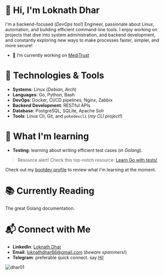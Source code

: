 # 👋 Hi, I'm Loknath Dhar

I'm a backend-focused (*DevOps too!*) Engineer, passionate about Linux, automation, and building efficient command-line tools. I enjoy working on projects that dive into system administration, and backend development, and constantly exploring new ways to make processes faster, simpler, and more secure! 

- 🔭 I’m currently working on [MediTrust](https://github.com/Dhar01/MediTrust)

# 🔧 Technologies & Tools

- **Systems**: Linux (*Debian, Arch*)
- **Languages**: Go, Python, Bash
- **DevOps**: Docker, CI/CD pipelines, Nginx, Zabbix
- **Backend Development**: RESTful APIs
- **Database**: PostgreSQL, SQLite, Apache Solr
- **Tools**: Linux Cli, Git, and `pokedexcli` (*my CLI project!*)

# 🌱 What I'm learning

- **Testing**: learning about writing efficient test cases (*in Golang*).

> Resource alert! Check this top-notch resource: [Learn Go with tests!](https://quii.gitbook.io/learn-go-with-tests)

Check out my [bootdev profile](https://www.boot.dev/u/dhar01) to review what I'm learning at the moment.

# 📚 Currently Reading

The great Golang documentation.

# 📬 Connect with Me

- **LinkedIn**: [Loknath Dhar](https://www.linkedin.com/in/dhar01/)
- **Email**: [loknathdhar66@gmail.com](mailto:loknathdhar66@gmail.com) (*beware spammers!*)
- **Telegram**: preferable quick connect. say [Hi!](https://t.me/Dhar01)


<p><img align="left" src="https://github-readme-streak-stats.herokuapp.com/?user=dhar01&" alt="dhar01"/></p>

